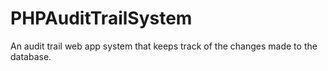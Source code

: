 # PHPAuditTrailSystem
An audit trail web app system that keeps track of the changes made to the database.
